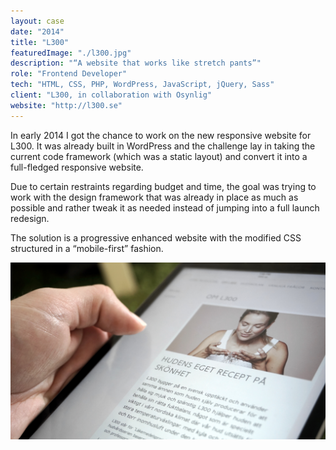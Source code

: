 ```yaml
---
layout: case
date: "2014"
title: "L300"
featuredImage: "./l300.jpg"
description: "“A website that works like stretch pants”"
role: "Frontend Developer"
tech: "HTML, CSS, PHP, WordPress, JavaScript, jQuery, Sass"
client: "L300, in collaboration with Osynlig"
website: "http://l300.se"
---
```


In early 2014 I got the chance to work on the new responsive website for L300. It was already built in WordPress and the challenge lay in taking the current code framework (which was a static layout) and convert it into a full-fledged responsive website.

Due to certain restraints regarding budget and time, the goal was trying to work with the design framework that was already in place as much as possible and rather tweak it as needed instead of jumping into a full launch redesign.

The solution is a progressive enhanced website with the modified CSS structured in a “mobile-first” fashion.

![L300](l300-inline-1.jpg)
